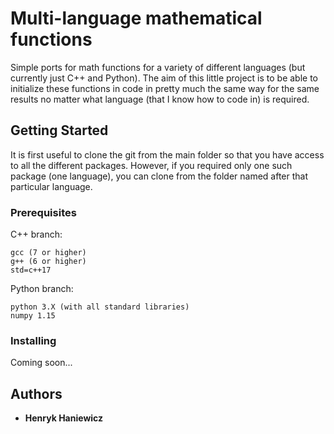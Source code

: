 # Multi-language mathematical functions

Simple ports for math functions for a variety of different languages (but currently just C++ and Python). The aim of this little project is to be able to initialize these functions in code in pretty much the same way for the same results no matter what language (that I know how to code in) is required.

## Getting Started

It is first useful to clone the git from the main folder so that you have access to all the different packages. However, if you required only one such package (one language), you can clone from the folder named after that particular language.

### Prerequisites

C++ branch:

```
gcc (7 or higher)
g++ (6 or higher)
std=c++17
```

Python branch:

```
python 3.X (with all standard libraries)
numpy 1.15
```

### Installing

Coming soon...

## Authors

* **Henryk Haniewicz**
